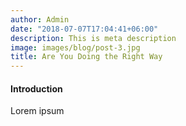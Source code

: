 ```yaml
---
author: Admin
date: "2018-07-07T17:04:41+06:00"
description: This is meta description
image: images/blog/post-3.jpg
title: Are You Doing the Right Way
---
```


#### Introduction  

Lorem ipsum 